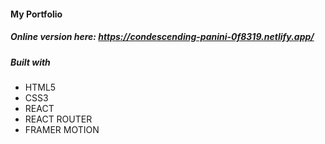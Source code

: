 #### My Portfolio

##### Online version here: https://condescending-panini-0f8319.netlify.app/


##### Built with
* HTML5
* CSS3
* REACT
* REACT ROUTER
* FRAMER MOTION
